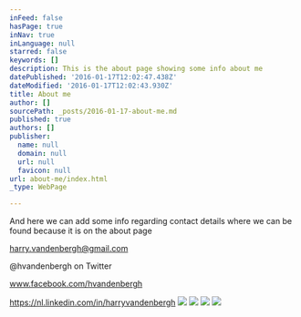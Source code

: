 ```yaml
---
inFeed: false
hasPage: true
inNav: true
inLanguage: null
starred: false
keywords: []
description: This is the about page showing some info about me
datePublished: '2016-01-17T12:02:47.438Z'
dateModified: '2016-01-17T12:02:43.930Z'
title: About me
author: []
sourcePath: _posts/2016-01-17-about-me.md
published: true
authors: []
publisher:
  name: null
  domain: null
  url: null
  favicon: null
url: about-me/index.html
_type: WebPage

---
```

And here we can add some info regarding contact details where we can be found because it is on the about page

[harry.vandenbergh@gmail.com][0]

@hvandenbergh on Twitter

www.facebook.com/hvandenbergh

https://nl.linkedin.com/in/harryvandenbergh
![](https://the-grid-user-content.s3-us-west-2.amazonaws.com/c8959f0a-6a78-4ad3-8908-b11f50ee898e.png)
![](https://the-grid-user-content.s3-us-west-2.amazonaws.com/8f3fc752-a7ab-42fb-aae7-f9beceb2fb13.png)
![](https://the-grid-user-content.s3-us-west-2.amazonaws.com/a76e722c-3d19-4907-ab97-2d5ab589f27d.png)
![](https://the-grid-user-content.s3-us-west-2.amazonaws.com/02d07454-97ab-4469-8a09-664f93affb59.png)

[0]: null